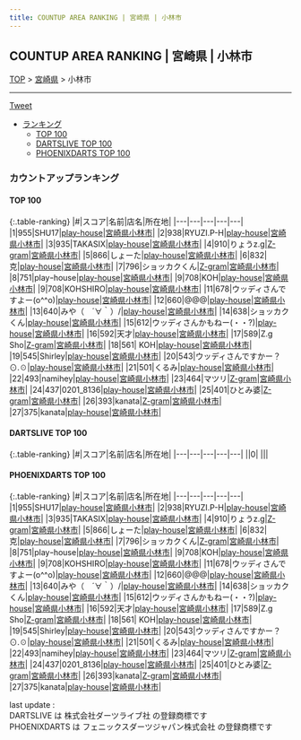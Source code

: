 ```yaml
---
title: COUNTUP AREA RANKING | 宮崎県 | 小林市
---
```

## COUNTUP AREA RANKING | 宮崎県 | 小林市

[TOP](/darts/rank/) > [宮崎県](/darts/rank/宮崎県/) > 小林市

___

<a href="https://twitter.com/share?ref_src=twsrc%5Etfw" data-text="COUNTUP AREA RANKING | 宮崎県小林市" class="twitter-share-button" data-hashtags="DARTSLIVE,PHOENIXDARTS,darts,ダーツ" data-show-count="false">Tweet</a>

* [ランキング](#カウントアップランキング)
    * [TOP 100](#top-100)
    * [DARTSLIVE TOP 100](#dartslive-top-100)
    * [PHOENIXDARTS TOP 100](#phoenixdarts-top-100)

### カウントアップランキング

#### TOP 100



{:.table-ranking}
|#|スコア|名前|店名|所在地|
|---|---|---|---|---|
|1|955|<span class="rank-name-pd">SHU17</span>|<a href="https://vs.phoenixdarts.com/jp/shop/shopDetailInfo/s_72343?s_seq=72343">play-house</a>|<a href="/darts/rank/宮崎県/小林市">宮崎県小林市</a>|
|2|938|<span class="rank-name-pd">RYUZI.P-H</span>|<a href="https://vs.phoenixdarts.com/jp/shop/shopDetailInfo/s_72343?s_seq=72343">play-house</a>|<a href="/darts/rank/宮崎県/小林市">宮崎県小林市</a>|
|3|935|<span class="rank-name-pd">TAKASIX</span>|<a href="https://vs.phoenixdarts.com/jp/shop/shopDetailInfo/s_72343?s_seq=72343">play-house</a>|<a href="/darts/rank/宮崎県/小林市">宮崎県小林市</a>|
|4|910|<span class="rank-name-pd">りょうz.g</span>|<a href="https://vs.phoenixdarts.com/jp/shop/shopDetailInfo/s_72408?s_seq=72408">Z-gram</a>|<a href="/darts/rank/宮崎県/小林市">宮崎県小林市</a>|
|5|866|<span class="rank-name-pd">しょーた</span>|<a href="https://vs.phoenixdarts.com/jp/shop/shopDetailInfo/s_72343?s_seq=72343">play-house</a>|<a href="/darts/rank/宮崎県/小林市">宮崎県小林市</a>|
|6|832|<span class="rank-name-pd">克</span>|<a href="https://vs.phoenixdarts.com/jp/shop/shopDetailInfo/s_72343?s_seq=72343">play-house</a>|<a href="/darts/rank/宮崎県/小林市">宮崎県小林市</a>|
|7|796|<span class="rank-name-pd">ショッカクくん</span>|<a href="https://vs.phoenixdarts.com/jp/shop/shopDetailInfo/s_72408?s_seq=72408">Z-gram</a>|<a href="/darts/rank/宮崎県/小林市">宮崎県小林市</a>|
|8|751|<span class="rank-name-pd">playｰhouse</span>|<a href="https://vs.phoenixdarts.com/jp/shop/shopDetailInfo/s_72343?s_seq=72343">play-house</a>|<a href="/darts/rank/宮崎県/小林市">宮崎県小林市</a>|
|9|708|<span class="rank-name-pd">KOH</span>|<a href="https://vs.phoenixdarts.com/jp/shop/shopDetailInfo/s_72343?s_seq=72343">play-house</a>|<a href="/darts/rank/宮崎県/小林市">宮崎県小林市</a>|
|9|708|<span class="rank-name-pd">KOHSHIRO</span>|<a href="https://vs.phoenixdarts.com/jp/shop/shopDetailInfo/s_72343?s_seq=72343">play-house</a>|<a href="/darts/rank/宮崎県/小林市">宮崎県小林市</a>|
|11|678|<span class="rank-name-pd">ウッディさんですよー(o^^o)</span>|<a href="https://vs.phoenixdarts.com/jp/shop/shopDetailInfo/s_72343?s_seq=72343">play-house</a>|<a href="/darts/rank/宮崎県/小林市">宮崎県小林市</a>|
|12|660|<span class="rank-name-pd">@@@</span>|<a href="https://vs.phoenixdarts.com/jp/shop/shopDetailInfo/s_72343?s_seq=72343">play-house</a>|<a href="/darts/rank/宮崎県/小林市">宮崎県小林市</a>|
|13|640|<span class="rank-name-pd">みや（　´∀｀）/</span>|<a href="https://vs.phoenixdarts.com/jp/shop/shopDetailInfo/s_72343?s_seq=72343">play-house</a>|<a href="/darts/rank/宮崎県/小林市">宮崎県小林市</a>|
|14|638|<span class="rank-name-pd">ショッカクくん</span>|<a href="https://vs.phoenixdarts.com/jp/shop/shopDetailInfo/s_72343?s_seq=72343">play-house</a>|<a href="/darts/rank/宮崎県/小林市">宮崎県小林市</a>|
|15|612|<span class="rank-name-pd">ウッディさんかもねー(・・?)</span>|<a href="https://vs.phoenixdarts.com/jp/shop/shopDetailInfo/s_72343?s_seq=72343">play-house</a>|<a href="/darts/rank/宮崎県/小林市">宮崎県小林市</a>|
|16|592|<span class="rank-name-pd">天才</span>|<a href="https://vs.phoenixdarts.com/jp/shop/shopDetailInfo/s_72343?s_seq=72343">play-house</a>|<a href="/darts/rank/宮崎県/小林市">宮崎県小林市</a>|
|17|589|<span class="rank-name-pd">Z.g  Sho</span>|<a href="https://vs.phoenixdarts.com/jp/shop/shopDetailInfo/s_72408?s_seq=72408">Z-gram</a>|<a href="/darts/rank/宮崎県/小林市">宮崎県小林市</a>|
|18|561|<span class="rank-name-pd"> KOH</span>|<a href="https://vs.phoenixdarts.com/jp/shop/shopDetailInfo/s_72343?s_seq=72343">play-house</a>|<a href="/darts/rank/宮崎県/小林市">宮崎県小林市</a>|
|19|545|<span class="rank-name-pd">Shirley</span>|<a href="https://vs.phoenixdarts.com/jp/shop/shopDetailInfo/s_72343?s_seq=72343">play-house</a>|<a href="/darts/rank/宮崎県/小林市">宮崎県小林市</a>|
|20|543|<span class="rank-name-pd">ウッディさんですかー？⊙⁠.⁠☉</span>|<a href="https://vs.phoenixdarts.com/jp/shop/shopDetailInfo/s_72343?s_seq=72343">play-house</a>|<a href="/darts/rank/宮崎県/小林市">宮崎県小林市</a>|
|21|501|<span class="rank-name-pd">くるみ</span>|<a href="https://vs.phoenixdarts.com/jp/shop/shopDetailInfo/s_72343?s_seq=72343">play-house</a>|<a href="/darts/rank/宮崎県/小林市">宮崎県小林市</a>|
|22|493|<span class="rank-name-pd">namihey</span>|<a href="https://vs.phoenixdarts.com/jp/shop/shopDetailInfo/s_72343?s_seq=72343">play-house</a>|<a href="/darts/rank/宮崎県/小林市">宮崎県小林市</a>|
|23|464|<span class="rank-name-pd">マツリ</span>|<a href="https://vs.phoenixdarts.com/jp/shop/shopDetailInfo/s_72408?s_seq=72408">Z-gram</a>|<a href="/darts/rank/宮崎県/小林市">宮崎県小林市</a>|
|24|437|<span class="rank-name-pd">0201_8136</span>|<a href="https://vs.phoenixdarts.com/jp/shop/shopDetailInfo/s_72343?s_seq=72343">play-house</a>|<a href="/darts/rank/宮崎県/小林市">宮崎県小林市</a>|
|25|401|<span class="rank-name-pd">ひとみ婆</span>|<a href="https://vs.phoenixdarts.com/jp/shop/shopDetailInfo/s_72408?s_seq=72408">Z-gram</a>|<a href="/darts/rank/宮崎県/小林市">宮崎県小林市</a>|
|26|393|<span class="rank-name-pd">kanata</span>|<a href="https://vs.phoenixdarts.com/jp/shop/shopDetailInfo/s_72408?s_seq=72408">Z-gram</a>|<a href="/darts/rank/宮崎県/小林市">宮崎県小林市</a>|
|27|375|<span class="rank-name-pd">kanata</span>|<a href="https://vs.phoenixdarts.com/jp/shop/shopDetailInfo/s_72343?s_seq=72343">play-house</a>|<a href="/darts/rank/宮崎県/小林市">宮崎県小林市</a>|


#### DARTSLIVE TOP 100



{:.table-ranking}
|#|スコア|名前|店名|所在地|
|---|---|---|---|---|
||0|<span class="rank-name-dl"> </span>|<a href=""></a>|<a href="/darts/rank//"></a>|


#### PHOENIXDARTS TOP 100



{:.table-ranking}
|#|スコア|名前|店名|所在地|
|---|---|---|---|---|
|1|955|<span class="rank-name-pd">SHU17</span>|<a href="https://vs.phoenixdarts.com/jp/shop/shopDetailInfo/s_72343?s_seq=72343">play-house</a>|<a href="/darts/rank/宮崎県/小林市">宮崎県小林市</a>|
|2|938|<span class="rank-name-pd">RYUZI.P-H</span>|<a href="https://vs.phoenixdarts.com/jp/shop/shopDetailInfo/s_72343?s_seq=72343">play-house</a>|<a href="/darts/rank/宮崎県/小林市">宮崎県小林市</a>|
|3|935|<span class="rank-name-pd">TAKASIX</span>|<a href="https://vs.phoenixdarts.com/jp/shop/shopDetailInfo/s_72343?s_seq=72343">play-house</a>|<a href="/darts/rank/宮崎県/小林市">宮崎県小林市</a>|
|4|910|<span class="rank-name-pd">りょうz.g</span>|<a href="https://vs.phoenixdarts.com/jp/shop/shopDetailInfo/s_72408?s_seq=72408">Z-gram</a>|<a href="/darts/rank/宮崎県/小林市">宮崎県小林市</a>|
|5|866|<span class="rank-name-pd">しょーた</span>|<a href="https://vs.phoenixdarts.com/jp/shop/shopDetailInfo/s_72343?s_seq=72343">play-house</a>|<a href="/darts/rank/宮崎県/小林市">宮崎県小林市</a>|
|6|832|<span class="rank-name-pd">克</span>|<a href="https://vs.phoenixdarts.com/jp/shop/shopDetailInfo/s_72343?s_seq=72343">play-house</a>|<a href="/darts/rank/宮崎県/小林市">宮崎県小林市</a>|
|7|796|<span class="rank-name-pd">ショッカクくん</span>|<a href="https://vs.phoenixdarts.com/jp/shop/shopDetailInfo/s_72408?s_seq=72408">Z-gram</a>|<a href="/darts/rank/宮崎県/小林市">宮崎県小林市</a>|
|8|751|<span class="rank-name-pd">playｰhouse</span>|<a href="https://vs.phoenixdarts.com/jp/shop/shopDetailInfo/s_72343?s_seq=72343">play-house</a>|<a href="/darts/rank/宮崎県/小林市">宮崎県小林市</a>|
|9|708|<span class="rank-name-pd">KOH</span>|<a href="https://vs.phoenixdarts.com/jp/shop/shopDetailInfo/s_72343?s_seq=72343">play-house</a>|<a href="/darts/rank/宮崎県/小林市">宮崎県小林市</a>|
|9|708|<span class="rank-name-pd">KOHSHIRO</span>|<a href="https://vs.phoenixdarts.com/jp/shop/shopDetailInfo/s_72343?s_seq=72343">play-house</a>|<a href="/darts/rank/宮崎県/小林市">宮崎県小林市</a>|
|11|678|<span class="rank-name-pd">ウッディさんですよー(o^^o)</span>|<a href="https://vs.phoenixdarts.com/jp/shop/shopDetailInfo/s_72343?s_seq=72343">play-house</a>|<a href="/darts/rank/宮崎県/小林市">宮崎県小林市</a>|
|12|660|<span class="rank-name-pd">@@@</span>|<a href="https://vs.phoenixdarts.com/jp/shop/shopDetailInfo/s_72343?s_seq=72343">play-house</a>|<a href="/darts/rank/宮崎県/小林市">宮崎県小林市</a>|
|13|640|<span class="rank-name-pd">みや（　´∀｀）/</span>|<a href="https://vs.phoenixdarts.com/jp/shop/shopDetailInfo/s_72343?s_seq=72343">play-house</a>|<a href="/darts/rank/宮崎県/小林市">宮崎県小林市</a>|
|14|638|<span class="rank-name-pd">ショッカクくん</span>|<a href="https://vs.phoenixdarts.com/jp/shop/shopDetailInfo/s_72343?s_seq=72343">play-house</a>|<a href="/darts/rank/宮崎県/小林市">宮崎県小林市</a>|
|15|612|<span class="rank-name-pd">ウッディさんかもねー(・・?)</span>|<a href="https://vs.phoenixdarts.com/jp/shop/shopDetailInfo/s_72343?s_seq=72343">play-house</a>|<a href="/darts/rank/宮崎県/小林市">宮崎県小林市</a>|
|16|592|<span class="rank-name-pd">天才</span>|<a href="https://vs.phoenixdarts.com/jp/shop/shopDetailInfo/s_72343?s_seq=72343">play-house</a>|<a href="/darts/rank/宮崎県/小林市">宮崎県小林市</a>|
|17|589|<span class="rank-name-pd">Z.g  Sho</span>|<a href="https://vs.phoenixdarts.com/jp/shop/shopDetailInfo/s_72408?s_seq=72408">Z-gram</a>|<a href="/darts/rank/宮崎県/小林市">宮崎県小林市</a>|
|18|561|<span class="rank-name-pd"> KOH</span>|<a href="https://vs.phoenixdarts.com/jp/shop/shopDetailInfo/s_72343?s_seq=72343">play-house</a>|<a href="/darts/rank/宮崎県/小林市">宮崎県小林市</a>|
|19|545|<span class="rank-name-pd">Shirley</span>|<a href="https://vs.phoenixdarts.com/jp/shop/shopDetailInfo/s_72343?s_seq=72343">play-house</a>|<a href="/darts/rank/宮崎県/小林市">宮崎県小林市</a>|
|20|543|<span class="rank-name-pd">ウッディさんですかー？⊙⁠.⁠☉</span>|<a href="https://vs.phoenixdarts.com/jp/shop/shopDetailInfo/s_72343?s_seq=72343">play-house</a>|<a href="/darts/rank/宮崎県/小林市">宮崎県小林市</a>|
|21|501|<span class="rank-name-pd">くるみ</span>|<a href="https://vs.phoenixdarts.com/jp/shop/shopDetailInfo/s_72343?s_seq=72343">play-house</a>|<a href="/darts/rank/宮崎県/小林市">宮崎県小林市</a>|
|22|493|<span class="rank-name-pd">namihey</span>|<a href="https://vs.phoenixdarts.com/jp/shop/shopDetailInfo/s_72343?s_seq=72343">play-house</a>|<a href="/darts/rank/宮崎県/小林市">宮崎県小林市</a>|
|23|464|<span class="rank-name-pd">マツリ</span>|<a href="https://vs.phoenixdarts.com/jp/shop/shopDetailInfo/s_72408?s_seq=72408">Z-gram</a>|<a href="/darts/rank/宮崎県/小林市">宮崎県小林市</a>|
|24|437|<span class="rank-name-pd">0201_8136</span>|<a href="https://vs.phoenixdarts.com/jp/shop/shopDetailInfo/s_72343?s_seq=72343">play-house</a>|<a href="/darts/rank/宮崎県/小林市">宮崎県小林市</a>|
|25|401|<span class="rank-name-pd">ひとみ婆</span>|<a href="https://vs.phoenixdarts.com/jp/shop/shopDetailInfo/s_72408?s_seq=72408">Z-gram</a>|<a href="/darts/rank/宮崎県/小林市">宮崎県小林市</a>|
|26|393|<span class="rank-name-pd">kanata</span>|<a href="https://vs.phoenixdarts.com/jp/shop/shopDetailInfo/s_72408?s_seq=72408">Z-gram</a>|<a href="/darts/rank/宮崎県/小林市">宮崎県小林市</a>|
|27|375|<span class="rank-name-pd">kanata</span>|<a href="https://vs.phoenixdarts.com/jp/shop/shopDetailInfo/s_72343?s_seq=72343">play-house</a>|<a href="/darts/rank/宮崎県/小林市">宮崎県小林市</a>|


<div class="footer border-top border-gray-light mt-5 pt-3 text-right text-gray">
    last update : <span style="font-weight: italic" id="foot_last_modified"></span><br />
    DARTSLIVE は 株式会社ダーツライブ社 の登録商標です<br />
    PHOENIXDARTS は フェニックスダーツジャパン株式会社 の登録商標です<br />
</div>

<script src="https://cdnjs.cloudflare.com/ajax/libs/jquery.tablesorter/2.31.3/js/jquery.tablesorter.min.js" integrity="sha512-qzgd5cYSZcosqpzpn7zF2ZId8f/8CHmFKZ8j7mU4OUXTNRd5g+ZHBPsgKEwoqxCtdQvExE5LprwwPAgoicguNg==" crossorigin="anonymous" referrerpolicy="no-referrer"></script>
<link rel="stylesheet" href="https://cdnjs.cloudflare.com/ajax/libs/jquery.tablesorter/2.31.3/css/theme.default.min.css" integrity="sha512-wghhOJkjQX0Lh3NSWvNKeZ0ZpNn+SPVXX1Qyc9OCaogADktxrBiBdKGDoqVUOyhStvMBmJQ8ZdMHiR3wuEq8+w==" crossorigin="anonymous" referrerpolicy="no-referrer" />
<script>
$(function() {
    $(".table-ranking").tablesorter({sortList:[[0, 0]]});
    $("#foot_last_modified").text(formatDate(new Date(document.lastModified), 'yyyy-MM-dd HH:mm:ss'));
});
</script>

<script async src="https://platform.twitter.com/widgets.js" charset="utf-8"></script>